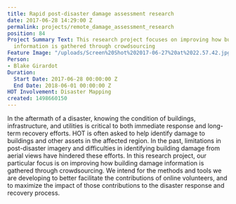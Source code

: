 ```yaml
---
title: Rapid post-disaster damage assessment research
date: 2017-06-28 14:29:00 Z
permalink: projects/remote_damage_assessment_research
position: 84
Project Summary Text: This research project focuses on improving how building damage
  information is gathered through crowdsourcing
Feature Image: "/uploads/Screen%20Shot%202017-06-27%20at%2022.57.42.jpg"
Person:
- Blake Girardot
Duration:
  Start Date: 2017-06-28 00:00:00 Z
  End Date: 2018-06-01 00:00:00 Z
HOT Involvement: Disaster Mapping
created: 1498660150
---
```


<p>In the aftermath of a disaster, knowing the condition of buildings, infrastructure, and utilities is critical to both immediate response and long-term recovery efforts. HOT is often asked to help identify damage to buildings and other assets in the affected region. In the past, limitations in post-disaster imagery and difficulties in identifying building damage from aerial views have hindered these efforts. In this research project, our particular focus is on improving how building damage information is gathered through crowdsourcing. We intend for the methods and tools we are developing to better facilitate the contributions of online volunteers, and to maximize the impact of those contributions to the disaster response and recovery process.&nbsp;</p>
